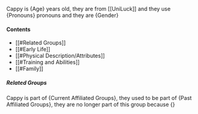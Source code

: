 Cappy is {Age} years old, they are from [[UniLuck]] and they use {Pronouns} pronouns and they are {Gender}
#### Contents
- [[#Related Groups]]
- [[#Early Life]]
- [[#Physical Description/Attributes]]
- [[#Training and Abilities]]
- [[#Family]]

##### Related Groups
Cappy is part of {Current Affiliated Groups}, they used to be part of {Past Affiliated Groups}, they are no longer part of this group because {}